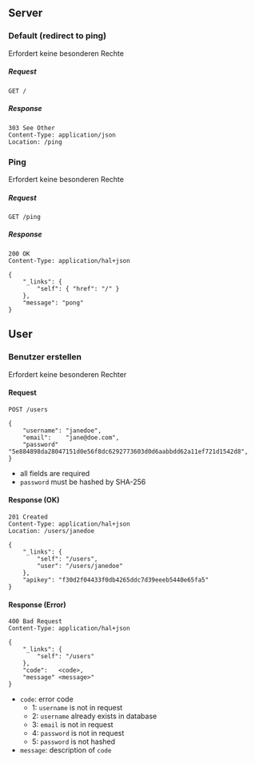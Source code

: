 

## Server

### Default (redirect to ping)

Erfordert keine besonderen Rechte

##### Request

```
GET /
```
	
##### Response

```
303 See Other
Content-Type: application/json
Location: /ping
```



### Ping

Erfordert keine besonderen Rechte

##### Request

```
GET /ping
```
	
##### Response

```
200 OK
Content-Type: application/hal+json
```
```
{
	"_links": {
		"self": { "href": "/" }
	},
	"message": "pong"
}
```
	

## User

### Benutzer erstellen

Erfordert keine besonderen Rechter

#### Request

```
POST /users
```
```
{
	"username":	"janedoe",
	"email": 	"jane@doe.com",
	"password"	"5e884898da28047151d0e56f8dc6292773603d0d6aabbdd62a11ef721d1542d8",
}
```

* all fields are required
* `password` must be hashed by SHA-256

#### Response (OK)

```
201 Created
Content-Type: application/hal+json
Location: /users/janedoe
```
```
{
	"_links": {
		"self": "/users",
		"user": "/users/janedoe"
	},
	"apikey": "f30d2f04433f0db4265ddc7d39eeeb5440e65fa5"
}
```

#### Response (Error)

```
400 Bad Request
Content-Type: application/hal+json
```
```
{
	"_links": {
		"self": "/users"
	},
	"code":   <code>,
	"message" <message>"
}
```

* `code`: error code
	* 1: `username` is not in request
	* 2: `username` already exists in database
	* 3: `email` is not in request
	* 4: `password` is not in request
	* 5: `password` is not hashed
* `message`: description of `code`